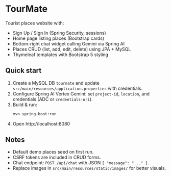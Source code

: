# TourMate

Tourist places website with:
- Sign Up / Sign In (Spring Security, sessions)
- Home page listing places (Bootstrap cards)
- Bottom-right chat widget calling Gemini via Spring AI
- Places CRUD (list, add, edit, delete) using JPA + MySQL
- Thymeleaf templates with Bootstrap 5 styling

## Quick start
1. Create a MySQL DB `tourmate` and update `src/main/resources/application.properties` with credentials.
2. Configure Spring AI Vertex Gemini: set `project-id`, `location`, and credentials (ADC or `credentials-uri`).
3. Build & run:
   ```bash
   mvn spring-boot:run
   ```
4. Open http://localhost:8080

## Notes
- Default demo places seed on first run.
- CSRF tokens are included in CRUD forms.
- Chat endpoint: `POST /api/chat` with JSON `{ "message": "..." }`.
- Replace images in `src/main/resources/static/images/` for better visuals.
